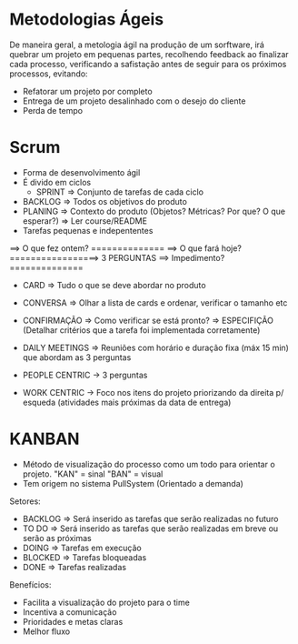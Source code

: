 # Metodologias Ágeis

De maneira geral, a metologia ágil na produção de um sorftware, irá quebrar um projeto em pequenas partes, recolhendo feedback ao finalizar cada processo, verificando a safistação antes de seguir para os próximos processos, evitando:

- Refatorar um projeto por completo
- Entrega de um projeto desalinhado com o desejo do cliente
- Perda de tempo

# Scrum
- Forma de desenvolvimento ágil
- É divido em ciclos
  - SPRINT => Conjunto de tarefas de cada ciclo
- BACKLOG => Todos os objetivos do produto
- PLANING => Contexto do produto (Objetos? Métricas? Por que? O que esperar?) => Ler course/README
- Tarefas pequenas e indepententes

==> O que fez ontem?  ==============
==> O que fará hoje?  =================>          3 PERGUNTAS
==> Impedimento?      ==============

- CARD => Tudo o que se deve abordar no produto
- CONVERSA => Olhar a lista de cards e ordenar, verificar o tamanho etc
- CONFIRMAÇÃO => Como verificar se está pronto? => ESPECIFIÇÃO (Detalhar critérios que a tarefa foi implementada corretamente)

- DAILY MEETINGS => Reuniões com horário e duração fixa (máx 15 min) que abordam as 3 perguntas
- PEOPLE CENTRIC -> 3 perguntas
- WORK CENTRIC -> Foco nos itens do projeto priorizando da direita p/ esqueda (atividades mais próximas da data de entrega)


# KANBAN
- Método de visualização do processo como um todo para orientar o projeto. "KAN" = sinal "BAN" = visual
- Tem origem no sistema PullSystem (Orientado a demanda)

Setores:
- BACKLOG => Será inserido as tarefas que serão realizadas no futuro
- TO DO => Será inserido as tarefas que serão realizadas em breve ou serão as próximas
- DOING => Tarefas em execução
- BLOCKED => Tarefas bloqueadas
- DONE => Tarefas realizadas

Benefícios:
- Facilita a visualização do projeto para o time
- Incentiva a comunicação
- Prioridades e metas claras
- Melhor fluxo